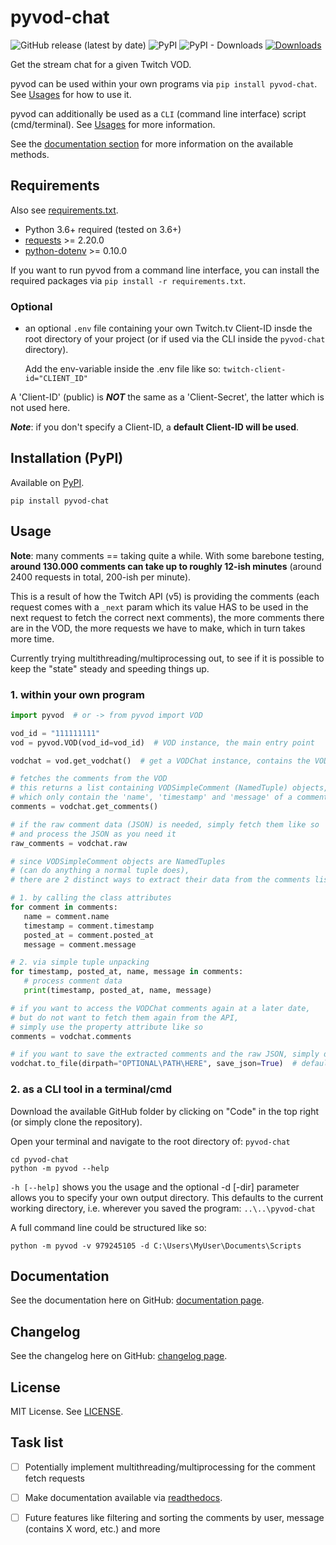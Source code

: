 # pyvod-chat

![GitHub release (latest by date)](https://img.shields.io/github/v/release/sixp-naraka/pyvod-chat) ![PyPI](https://img.shields.io/pypi/v/pyvod-chat) ![PyPI - Downloads](https://img.shields.io/pypi/dd/pyvod-chat)
[![Downloads](https://pepy.tech/badge/pyvod-chat)](https://pepy.tech/project/pyvod-chat)

 Get the stream chat for a given Twitch VOD.
 
 pyvod can be used within your own programs via `pip install pyvod-chat`. 
 See [Usages](https://github.com/sixP-NaraKa/pyvod-chat#usage) for how to use it.
 
 pyvod can additionally be used as a `CLI` (command line interface) script (cmd/terminal).
 See [Usages](https://github.com/sixP-NaraKa/pyvod-chat#usage) for more information.
 
 
 See the [documentation section](https://github.com/sixP-NaraKa/pyvod-chat#documentation) for more information on the available methods.
 
 ## Requirements
 Also see [requirements.txt](https://github.com/sixP-NaraKa/pyvod-chat/blob/main/requirements.txt).
 - Python 3.6+ required (tested on 3.6+)
 - [requests](https://github.com/psf/requests) >= 2.20.0
 - [python-dotenv](https://github.com/theskumar/python-dotenv) >= 0.10.0
 
 If you want to run pyvod from a command line interface, you can install the required packages
 via `pip install -r requirements.txt`.
 
### Optional
- an optional `.env` file containing your own Twitch.tv Client-ID insde the root directory of your project
(or if used via the CLI inside the `pyvod-chat` directory).

    Add the env-variable inside the .env file like so: `twitch-client-id="CLIENT_ID"`

A 'Client-ID' (public) is ***NOT*** the same as a 'Client-Secret', the latter which is not used here.

***Note***: if you don't specify a Client-ID, a **default Client-ID will be used**.
 
 ## Installation (PyPI)
 
 Available on [PyPI](https://pypi.org/project/pyvod-chat/).
 
 `pip install pyvod-chat`
 
 ## Usage
 
 **Note**: many comments == taking quite a while. With some barebone testing, **around 130.000 comments can take up to roughly 12-ish minutes** (around 2400 requests in total, 200-ish per minute).
 
 This is a result of how the Twitch API (v5) is providing the comments (each request comes with a `_next` param
 which its value HAS to be used in the next request to fetch the correct next comments),
 the more comments there are in the VOD, the more requests we have to make, which in turn takes more time.
 
 Currently trying multithreading/multiprocessing out, to see if it is possible to keep the "state" steady and speeding things up.
 
 
 ### 1. within your own program
 
 ```python
import pyvod  # or -> from pyvod import VOD

vod_id = "111111111"
vod = pyvod.VOD(vod_id=vod_id)  # VOD instance, the main entry point

vodchat = vod.get_vodchat()  # get a VODChat instance, contains the VOD chat

# fetches the comments from the VOD
# this returns a list containing VODSimpleComment (NamedTuple) objects,
# which only contain the 'name', 'timestamp' and 'message' of a comment
comments = vodchat.get_comments()

# if the raw comment data (JSON) is needed, simply fetch them like so
# and process the JSON as you need it
raw_comments = vodchat.raw

# since VODSimpleComment objects are NamedTuples
# (can do anything a normal tuple does),
# there are 2 distinct ways to extract their data from the comments list

# 1. by calling the class attributes
for comment in comments:
    name = comment.name
    timestamp = comment.timestamp
    posted_at = comment.posted_at
    message = comment.message

# 2. via simple tuple unpacking
for timestamp, posted_at, name, message in comments:
    # process comment data
    print(timestamp, posted_at, name, message)

# if you want to access the VODChat comments again at a later date,
# but do not want to fetch them again from the API,
# simply use the property attribute like so
comments = vodchat.comments

# if you want to save the extracted comments and the raw JSON, simply do:
vodchat.to_file(dirpath="OPTIONAL\PATH\HERE", save_json=True)  # defaults to the current working directory via `os.getcwd()`
 ```

### 2. as a CLI tool in a terminal/cmd

Download the available GitHub folder by clicking on "Code" in the top right (or simply clone the repository).

Open your terminal and navigate to the root directory of: `pyvod-chat`

```commandline
cd pyvod-chat
python -m pyvod --help
```
`-h [--help]` shows you the usage and the optional -d [-dir] parameter allows you to specify your own output directory.
This defaults to the current working directory, i.e. wherever you saved the program: `..\..\pyvod-chat`

A full command line could be structured like so:
```commandline
python -m pyvod -v 979245105 -d C:\Users\MyUser\Documents\Scripts
```


## Documentation
See the documentation here on GitHub: [documentation page](https://github.com/sixP-NaraKa/pyvod-chat/blob/main/docs/pyvod_documentation.md).

## Changelog
See the changelog here on GitHub: [changelog page](https://github.com/sixP-NaraKa/pyvod-chat/blob/main/docs/pyvod_changelog.md).

## License
MIT License. See [LICENSE](https://github.com/sixP-NaraKa/pyvod-chat/blob/main/LICENSE).

## Task list
- [ ] Potentially implement multithreading/multiprocessing for the comment fetch requests

- [ ] Make documentation available via [readthedocs](https://readthedocs.org/).

- [ ] Future features like filtering and sorting the comments by user, message (contains X word, etc.) and more
